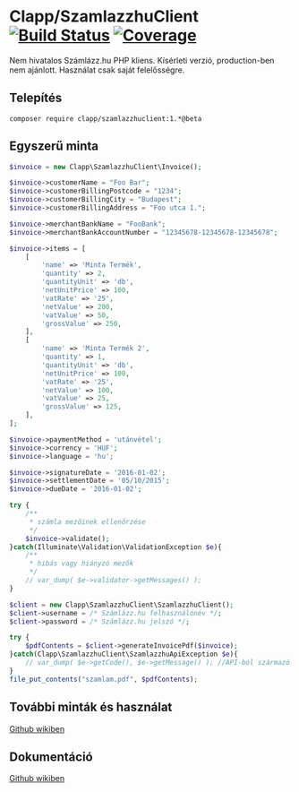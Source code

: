 Clapp/SzamlazzhuClient [![Build Status](https://travis-ci.org/clappcom/szamlazzhuclient.svg)](https://travis-ci.org/clappcom/szamlazzhuclient) [![Coverage](https://coveralls.io/repos/github/clappcom/szamlazzhuclient/badge.svg?branch=master)](https://coveralls.io/github/clappcom/szamlazzhuclient)
===
Nem hivatalos Számlázz.hu PHP kliens. Kísérleti verzió, production-ben nem ajánlott. Használat csak saját felelősségre.

Telepítés
---

```
composer require clapp/szamlazzhuclient:1.*@beta
```

Egyszerű minta
---

```php
$invoice = new Clapp\SzamlazzhuClient\Invoice();

$invoice->customerName = "Foo Bar";
$invoice->customerBillingPostcode = "1234";
$invoice->customerBillingCity = "Budapest";
$invoice->customerBillingAddress = "Foo utca 1.";

$invoice->merchantBankName = "FooBank";
$invoice->merchantBankAccountNumber = "12345678-12345678-12345678";

$invoice->items = [
    [
        'name' => 'Minta Termék',
        'quantity' => 2,
        'quantityUnit' => 'db',
        'netUnitPrice' => 100,
        'vatRate' => '25',
        'netValue' => 200,
        'vatValue' => 50,
        'grossValue' => 250,
    ],
    [
        'name' => 'Minta Termék 2',
        'quantity' => 1,
        'quantityUnit' => 'db',
        'netUnitPrice' => 100,
        'vatRate' => '25',
        'netValue' => 100,
        'vatValue' => 25,
        'grossValue' => 125,
    ],
];

$invoice->paymentMethod = 'utánvétel';
$invoice->currency = 'HUF';
$invoice->language = 'hu';

$invoice->signatureDate = '2016-01-02';
$invoice->settlementDate = '05/10/2015';
$invoice->dueDate = '2016-01-02';

try {
    /**
     * számla mezőinek ellenőrzése
     */
    $invoice->validate();
}catch(Illuminate\Validation\ValidationException $e){
    /**
     * hibás vagy hiányzó mezők
     */
    // var_dump( $e->validator->getMessages() );
}

$client = new Clapp\SzamlazzhuClient\SzamlazzhuClient();
$client->username = /* Számlázz.hu felhasználónév */;
$client->password = /* Számlázz.hu jelszó */;

try {
    $pdfContents = $client->generateInvoicePdf($invoice);
}catch(Clapp\SzamlazzhuClient\SzamlazzhuApiException $e){
    // var_dump( $e->getCode(), $e->getMessage() ); //API-ból származó hibakód és hibaüzenet
}
file_put_contents("szamlam.pdf", $pdfContents);
```

További minták és használat
---

[Github wikiben](https://github.com/clappcom/szamlazzhuclient/wiki/Használat)

Dokumentáció
---

[Github wikiben](https://github.com/clappcom/szamlazzhuclient/wiki/Dokumentáció)

